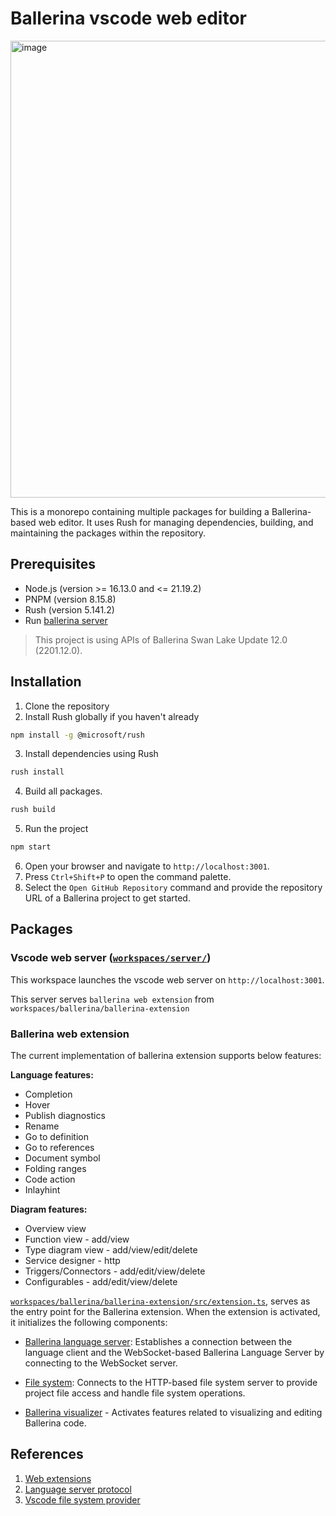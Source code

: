 # Ballerina vscode web editor 

<img width="731" alt="image" src="https://github.com/user-attachments/assets/ffd82151-3cc5-4e76-afc2-c959b6563d92" />

This is a monorepo containing multiple packages for building a Ballerina-based web editor. It uses Rush for managing dependencies, building, and maintaining the packages within the repository.

## Prerequisites

- Node.js (version >= 16.13.0 and <= 21.19.2)
- PNPM (version 8.15.8)
- Rush (version 5.141.2)
- Run [ballerina server](https://github.com/DharshiBalasubramaniyam/bal-lang-server)

> This project is using APIs of Ballerina Swan Lake Update 12.0 (2201.12.0).

## Installation

1. Clone the repository
2. Install Rush globally if you haven't already

```bash
npm install -g @microsoft/rush
```

3. Install dependencies using Rush

```bash
rush install
```

4. Build all packages.

```bash
rush build
```

5. Run the project

```bash
npm start
```

6. Open your browser and navigate to `http://localhost:3001`.  
7. Press `Ctrl+Shift+P` to open the command palette.  
8. Select the `Open GitHub Repository` command and provide the repository URL of a Ballerina project to get started.  

## Packages

### Vscode web server ([`workspaces/server/`](./workspaces/server/server.js))

This workspace launches the vscode web server on `http://localhost:3001`.

This server serves `ballerina web extension` from `workspaces/ballerina/ballerina-extension`

### Ballerina web extension

The current implementation of ballerina extension supports below features:

**Language features:**
- Completion
- Hover
- Publish diagnostics
- Rename
- Go to definition
- Go to references
- Document symbol
- Folding ranges
- Code action
- Inlayhint
  
**Diagram features:**
- Overview view
- Function view - add/view
- Type diagram view - add/view/edit/delete
- Service designer - http
- Triggers/Connectors - add/edit/view/delete
- Configurables - add/edit/view/delete

[`workspaces/ballerina/ballerina-extension/src/extension.ts`](./workspaces/ballerina/ballerina-extension/src/extension.ts), serves as the entry point for the Ballerina extension. When the extension is activated, it initializes the following components:

- [Ballerina language server](./workspaces/ballerina/ballerina-extension/src/activators/ls/activateLS.ts): Establishes a connection between the language client and the WebSocket-based Ballerina Language Server by connecting to the WebSocket server.

- [File system](./workspaces/ballerina/ballerina-extension/src/activators/fs/activateFS.ts): Connects to the HTTP-based file system server to provide project file access and handle file system operations.

- [Ballerina visualizer](./workspaces/ballerina/ballerina-extension/src/activators/visualizer/activateVisualizer.ts) - Activates features related to visualizing and editing Ballerina code.


## References

1. [Web extensions](https://code.visualstudio.com/api/extension-guides/web-extensions)
2. [Language server protocol](https://code.visualstudio.com/api/language-extensions/language-server-extension-guide)
3. [Vscode file system provider](https://code.visualstudio.com/api/extension-guides/virtual-workspaces)
